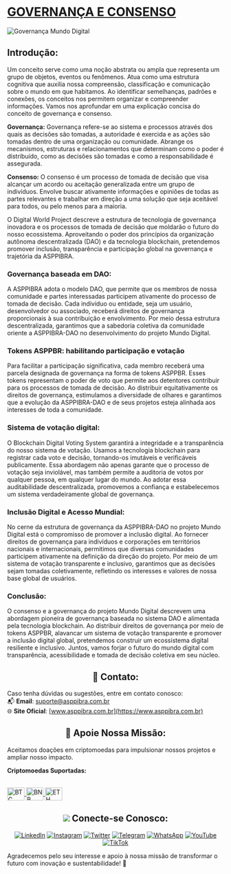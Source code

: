 # [GOVERNANÇA E CONSENSO](https://www.asppibra.com.br/)

![Governança Mundo Digital](https://github.com/ASPPIBRA-DAO/Imagens/blob/main/Bitcoin/Governan%C3%A7a%20Mundo%20Digital.svg)

## Introdução:

Um conceito serve como uma noção abstrata ou ampla que representa um grupo de objetos, eventos ou fenômenos. Atua como uma estrutura cognitiva que auxilia nossa compreensão, classificação e comunicação sobre o mundo em que habitamos. Ao identificar semelhanças, padrões e conexões, os conceitos nos permitem organizar e compreender informações. Vamos nos aprofundar em uma explicação concisa do conceito de governança e consenso.

**Governança:** Governança refere-se ao sistema e processos através dos quais as decisões são tomadas, a autoridade é exercida e as ações são tomadas dentro de uma organização ou comunidade. Abrange os mecanismos, estruturas e relacionamentos que determinam como o poder é distribuído, como as decisões são tomadas e como a responsabilidade é assegurada.

**Consenso:** O consenso é um processo de tomada de decisão que visa alcançar um acordo ou aceitação generalizada entre um grupo de indivíduos. Envolve buscar ativamente informações e opiniões de todas as partes relevantes e trabalhar em direção a uma solução que seja aceitável para todos, ou pelo menos para a maioria.

O Digital World Project descreve a estrutura de tecnologia de governança inovadora e os processos de tomada de decisão que moldarão o futuro do nosso ecossistema. Aproveitando o poder dos princípios da organização autônoma descentralizada (DAO) e da tecnologia blockchain, pretendemos promover inclusão, transparência e participação global na governança e trajetória da ASPPIBRA.

### Governança baseada em DAO:

A ASPPIBRA adota o modelo DAO, que permite que os membros de nossa comunidade e partes interessadas participem ativamente do processo de tomada de decisão. Cada indivíduo ou entidade, seja um usuário, desenvolvedor ou associado, receberá direitos de governança proporcionais à sua contribuição e envolvimento. Por meio dessa estrutura descentralizada, garantimos que a sabedoria coletiva da comunidade oriente a ASPPIBRA-DAO no desenvolvimento do projeto Mundo Digital.

### Tokens ASPPBR: habilitando participação e votação

Para facilitar a participação significativa, cada membro receberá uma parcela designada de governança na forma de tokens ASPPBR. Esses tokens representam o poder de voto que permite aos detentores contribuir para os processos de tomada de decisão. Ao distribuir equitativamente os direitos de governança, estimulamos a diversidade de olhares e garantimos que a evolução da ASPPIBRA-DAO e de seus projetos esteja alinhada aos interesses de toda a comunidade.

### Sistema de votação digital:

O Blockchain Digital Voting System garantirá a integridade e a transparência do nosso sistema de votação. Usamos a tecnologia blockchain para registrar cada voto e decisão, tornando-os imutáveis ​​e verificáveis ​​publicamente. Essa abordagem não apenas garante que o processo de votação seja inviolável, mas também permite a auditoria de votos por qualquer pessoa, em qualquer lugar do mundo. Ao adotar essa auditabilidade descentralizada, promovemos a confiança e estabelecemos um sistema verdadeiramente global de governança.

### Inclusão Digital e Acesso Mundial:

No cerne da estrutura de governança da ASPPIBRA-DAO no projeto Mundo Digital está o compromisso de promover a inclusão digital. Ao fornecer direitos de governança para indivíduos e corporações em territórios nacionais e internacionais, permitimos que diversas comunidades participem ativamente na definição da direção do projeto. Por meio de um sistema de votação transparente e inclusivo, garantimos que as decisões sejam tomadas coletivamente, refletindo os interesses e valores de nossa base global de usuários.

### Conclusão:

O consenso e a governança do projeto Mundo Digital descrevem uma abordagem pioneira de governança baseada no sistema DAO e alimentada pela tecnologia blockchain. Ao distribuir direitos de governança por meio de tokens ASPPBR, alavancar um sistema de votação transparente e promover a inclusão digital global, pretendemos construir um ecossistema digital resiliente e inclusivo. Juntos, vamos forjar o futuro do mundo digital com transparência, acessibilidade e tomada de decisão coletiva em seu núcleo.

## <h2 align="center">📧 Contato:</h2>

Caso tenha dúvidas ou sugestões, entre em contato conosco:  
📬 **Email**: [suporte@asppibra.com.br](mailto:suporte@asppibra.com.br)  
🌐 **Site Oficial**: [www.asppibra.com.br](https://www.asppibra.com.br)

## <h2 align="center">🎁 Apoie Nossa Missão:</h2>

Aceitamos doações em criptomoedas para impulsionar nossos projetos e ampliar nosso impacto.  

**Criptomoedas Suportadas:**

<div style="display: inline_block"><br>
  <a href="https://" target="_blank">
    <img align="center" alt="BTC" height="30" width="40" src="https://user-images.githubusercontent.com/80177249/180482937-475896ac-4853-470f-80da-dae18bcf7748.svg">
  </a>
  <a href="https://" target="_blank">
    <img align="center" alt="BNB" height="30" width="40" src="https://user-images.githubusercontent.com/80177249/180481724-2560053f-dcd3-4879-a63f-5801eb373e66.svg">
  </a>
  <a href="https://" target="_blank">
    <img align="center" alt="ETH" height="30" width="40" src="https://user-images.githubusercontent.com/80177249/180481896-cf45cdde-72f9-4986-8181-9ee64fae126d.svg">
  </a>
</div>

## <h2 align="center"> <img src="https://img.icons8.com/nolan/25/computer.png"/> Conecte-se Conosco:</h2>

<div align="center">

[![LinkedIn](https://img.shields.io/badge/linkedin-%230077B5.svg?&style=for-the-badge&logo=linkedin&logoColor=white)](https://linkedin.com/company/asppibra-dao/) 
[![Instagram](https://img.shields.io/badge/Instagram-%23E4405F.svg?style=for-the-badge&logo=Instagram&logoColor=white)](https://instagram.com/asppibra/) 
[![Twitter](https://img.shields.io/badge/twitter-%231DA1F2.svg?&style=for-the-badge&logo=twitter&logoColor=white)](https://twitter.com/ASPPIBRA_ORG) 
[![Telegram](https://img.shields.io/badge/Telegram-2CA5E0?style=for-the-badge&logo=telegram&logoColor=white)](https://t.me/Mundo_Digital_BR)
[![WhatsApp](https://img.shields.io/badge/WhatsApp-25D366?style=for-the-badge&logo=whatsapp&logoColor=white)](https://chat.whatsapp.com/FF6cs4zKS6BGxhLOyaNgu1)
[![YouTube](https://img.shields.io/badge/YouTube-FF0000?style=for-the-badge&logo=youtube&logoColor=white)](https://www.youtube.com/@ASPPIBRA-DAO)
[![TikTok](https://img.shields.io/badge/TikTok-000000?style=for-the-badge&logo=tiktok&logoColor=white)](https://www.tiktok.com/@asppibra)


</div>

Agradecemos pelo seu interesse e apoio à nossa missão de transformar o futuro com inovação e sustentabilidade! 🌱
